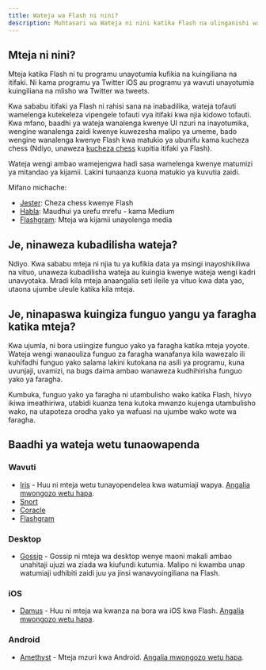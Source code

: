 ```yaml
---
title: Wateja wa Flash ni nini?
description: Muhtasari wa Wateja ni nini katika Flash na ulinganishi wa baadhi ya wazuri wetu.
---
```


## Mteja ni nini?

Mteja katika Flash ni tu programu unayotumia kufikia na kuingiliana na itifaki. Ni kama programu ya Twitter iOS au programu ya wavuti unayotumia kuingiliana na mlisho wa Twitter wa tweets.

Kwa sababu itifaki ya Flash ni rahisi sana na inabadilika, wateja tofauti wamelenga kutekeleza vipengele tofauti vya itifaki kwa njia kidowo tofauti. Kwa mfano, baadhi ya wateja wanalenga kwenye UI nzuri na inayotumika, wengine wanalenga zaidi kwenye kuwezesha malipo ya umeme, bado wengine wanalenga kwenye Flash kwa matukio ya ubunifu kama kucheza chess (Ndiyo, unaweza [kucheza chess](https://jesterui.github.io/) kupitia itifaki ya Flash).

Wateja wengi ambao wamejengwa hadi sasa wamelenga kwenye matumizi ya mitandao ya kijamii. Lakini tunaanza kuona matukio ya kuvutia zaidi.

Mifano michache:

-   [Jester](https://jesterui.github.io/): Cheza chess kwenye Flash
-   [Habla](https://habla.news/): Maudhui ya urefu mrefu - kama Medium
-   [Flashgram](https://flashgram.co/): Mteja wa kijamii unayolenga media

## Je, ninaweza kubadilisha wateja?

Ndiyo. Kwa sababu mteja ni njia tu ya kufikia data ya msingi inayoshikiliwa na vituo, unaweza kubadilisha wateja au kuingia kwenye wateja wengi kadri unavyotaka. Mradi kila mteja anaangalia seti ileile ya vituo kwa data yao, utaona ujumbe uleule katika kila mteja.

## Je, ninapaswa kuingiza funguo yangu ya faragha katika mteja?

Kwa ujumla, ni bora usiingize funguo yako ya faragha katika mteja yoyote. Wateja wengi wanaouliza funguo za faragha wanafanya kila wawezalo ili kuhifadhi funguo yako salama lakini kutokana na asili ya programu, kuna uvunjaji, uvamizi, na bugs daima ambao wanaweza kudhihirisha funguo yako ya faragha.

Kumbuka, funguo yako ya faragha ni utambulisho wako katika Flash, hivyo ikiwa imeathiriwa, utabidi kuanza tena kutoka mwanzo kujenga utambulisho wako, na utapoteza orodha yako ya wafuasi na ujumbe wako wote wa faragha.

## Baadhi ya wateja wetu tunaowapenda

### Wavuti

-   [Iris](https://iris.to) - Huu ni mteja wetu tunayopendelea kwa watumiaji wapya. [Angalia mwongozo wetu hapa](/en/guides/iris).
-   [Snort](https://snort.social/)
-   [Coracle](https://coracle.social/)
-   [Flashgram](https://flashgram.co/)

### Desktop

-   [Gossip](https://www.github.com/mikedilger/gossip) - Gossip ni mteja wa desktop wenye maoni makali ambao unahitaji ujuzi wa ziada wa kiufundi kutumia. Malipo ni kwamba unap watumiaji udhibiti zaidi juu ya jinsi wanavyoingiliana na Flash.

### iOS

-   [Damus](https://apps.apple.com/app/damus/id1628663131) - Huu ni mteja wa kwanza na bora wa iOS kwa Flash. [Angalia mwongozo wetu hapa](/en/guides/damus).

### Android

-   [Amethyst](https://play.google.com/store/apps/details?id=com.vitorpamplona.amethyst) - Mteja mzuri kwa Android. [Angalia mwongozo wetu hapa](/en/guides/amethyst).